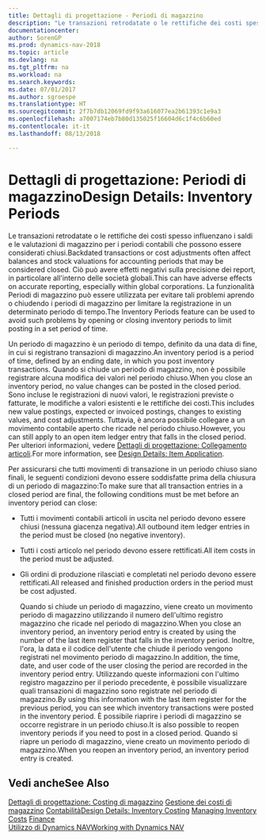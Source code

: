 ```yaml
---
title: Dettagli di progettazione - Periodi di magazzino
description: "Le transazioni retrodatate o le rettifiche dei costi spesso influenzano i saldi e le valutazioni di magazzino per i periodi contabili che possono essere considerati chiusi. Ciò può avere effetti negativi sulla precisione dei report, in particolare all'interno delle società globali. La funzionalità Periodi di magazzino può essere utilizzata per evitare tali problemi aprendo o chiudendo i periodi di magazzino per limitare la registrazione in un determinato periodo di tempo."
documentationcenter: 
author: SorenGP
ms.prod: dynamics-nav-2018
ms.topic: article
ms.devlang: na
ms.tgt_pltfrm: na
ms.workload: na
ms.search.keywords: 
ms.date: 07/01/2017
ms.author: sgroespe
ms.translationtype: HT
ms.sourcegitcommit: 2f7b7db12069fd9f93a616077ea2b61393c1e9a3
ms.openlocfilehash: a7007174eb7b80d135025f16604d6c1f4c6b60ed
ms.contentlocale: it-it
ms.lasthandoff: 08/13/2018

---
```

# <a name="design-details-inventory-periods"></a><span data-ttu-id="f54fc-105">Dettagli di progettazione: Periodi di magazzino</span><span class="sxs-lookup"><span data-stu-id="f54fc-105">Design Details: Inventory Periods</span></span>
<span data-ttu-id="f54fc-106">Le transazioni retrodatate o le rettifiche dei costi spesso influenzano i saldi e le valutazioni di magazzino per i periodi contabili che possono essere considerati chiusi.</span><span class="sxs-lookup"><span data-stu-id="f54fc-106">Backdated transactions or cost adjustments often affect balances and stock valuations for accounting periods that may be considered closed.</span></span> <span data-ttu-id="f54fc-107">Ciò può avere effetti negativi sulla precisione dei report, in particolare all'interno delle società globali.</span><span class="sxs-lookup"><span data-stu-id="f54fc-107">This can have adverse effects on accurate reporting, especially within global corporations.</span></span> <span data-ttu-id="f54fc-108">La funzionalità Periodi di magazzino può essere utilizzata per evitare tali problemi aprendo o chiudendo i periodi di magazzino per limitare la registrazione in un determinato periodo di tempo.</span><span class="sxs-lookup"><span data-stu-id="f54fc-108">The Inventory Periods feature can be used to avoid such problems by opening or closing inventory periods to limit posting in a set period of time.</span></span>  

 <span data-ttu-id="f54fc-109">Un periodo di magazzino è un periodo di tempo, definito da una data di fine, in cui si registrano transazioni di magazzino.</span><span class="sxs-lookup"><span data-stu-id="f54fc-109">An inventory period is a period of time, defined by an ending date, in which you post inventory transactions.</span></span> <span data-ttu-id="f54fc-110">Quando si chiude un periodo di magazzino, non è possibile registrare alcuna modifica dei valori nel periodo chiuso.</span><span class="sxs-lookup"><span data-stu-id="f54fc-110">When you close an inventory period, no value changes can be posted in the closed period.</span></span> <span data-ttu-id="f54fc-111">Sono incluse le registrazioni di nuovi valori, le registrazioni previste o fatturate, le modifiche a valori esistenti e le rettifiche dei costi.</span><span class="sxs-lookup"><span data-stu-id="f54fc-111">This includes new value postings, expected or invoiced postings, changes to existing values, and cost adjustments.</span></span> <span data-ttu-id="f54fc-112">Tuttavia, è ancora possibile collegare a un movimento contabile aperto che ricade nel periodo chiuso.</span><span class="sxs-lookup"><span data-stu-id="f54fc-112">However, you can still apply to an open item ledger entry that falls in the closed period.</span></span> <span data-ttu-id="f54fc-113">Per ulteriori informazioni, vedere [Dettagli di progettazione: Collegamento articoli](design-details-item-application.md).</span><span class="sxs-lookup"><span data-stu-id="f54fc-113">For more information, see [Design Details: Item Application](design-details-item-application.md).</span></span>  

 <span data-ttu-id="f54fc-114">Per assicurarsi che tutti movimenti di transazione in un periodo chiuso siano finali, le seguenti condizioni devono essere soddisfatte prima della chiusura di un periodo di magazzino:</span><span class="sxs-lookup"><span data-stu-id="f54fc-114">To make sure that all transaction entries in a closed period are final, the following conditions must be met before an inventory period can close:</span></span>  

- <span data-ttu-id="f54fc-115">Tutti i movimenti contabili articoli in uscita nel periodo devono essere chiusi (nessuna giacenza negativa).</span><span class="sxs-lookup"><span data-stu-id="f54fc-115">All outbound item ledger entries in the period must be closed (no negative inventory).</span></span>  
- <span data-ttu-id="f54fc-116">Tutti i costi articolo nel periodo devono essere rettificati.</span><span class="sxs-lookup"><span data-stu-id="f54fc-116">All item costs in the period must be adjusted.</span></span>  
- <span data-ttu-id="f54fc-117">Gli ordini di produzione rilasciati e completati nel periodo devono essere rettificati.</span><span class="sxs-lookup"><span data-stu-id="f54fc-117">All released and finished production orders in the period must be cost adjusted.</span></span>  

  <span data-ttu-id="f54fc-118">Quando si chiude un periodo di magazzino, viene creato un movimento periodo di magazzino utilizzando il numero dell'ultimo registro magazzino che ricade nel periodo di magazzino.</span><span class="sxs-lookup"><span data-stu-id="f54fc-118">When you close an inventory period, an inventory period entry is created by using the number of the last item register that falls in the inventory period.</span></span> <span data-ttu-id="f54fc-119">Inoltre, l'ora, la data e il codice dell'utente che chiude il periodo vengono registrati nel movimento periodo di magazzino.</span><span class="sxs-lookup"><span data-stu-id="f54fc-119">In addition, the time, date, and user code of the user closing the period are recorded in the inventory period entry.</span></span> <span data-ttu-id="f54fc-120">Utilizzando queste informazioni con l'ultimo registro magazzino per il periodo precedente, è possibile visualizzare quali transazioni di magazzino sono registrate nel periodo di magazzino.</span><span class="sxs-lookup"><span data-stu-id="f54fc-120">By using this information with the last item register for the previous period, you can see which inventory transactions were posted in the inventory period.</span></span> <span data-ttu-id="f54fc-121">È possibile riaprire i periodi di magazzino se occorre registrare in un periodo chiuso.</span><span class="sxs-lookup"><span data-stu-id="f54fc-121">It is also possible to reopen inventory periods if you need to post in a closed period.</span></span> <span data-ttu-id="f54fc-122">Quando si riapre un periodo di magazzino, viene creato un movimento periodo di magazzino.</span><span class="sxs-lookup"><span data-stu-id="f54fc-122">When you reopen an inventory period, an inventory period entry is created.</span></span>  

## <a name="see-also"></a><span data-ttu-id="f54fc-123">Vedi anche</span><span class="sxs-lookup"><span data-stu-id="f54fc-123">See Also</span></span>  
 <span data-ttu-id="f54fc-124">[Dettagli di progettazione: Costing di magazzino](design-details-inventory-costing.md) [Gestione dei costi di magazzino](finance-manage-inventory-costs.md) [Contabilità](finance.md)</span><span class="sxs-lookup"><span data-stu-id="f54fc-124">[Design Details: Inventory Costing](design-details-inventory-costing.md) [Managing Inventory Costs](finance-manage-inventory-costs.md) [Finance](finance.md)</span></span>  
 [<span data-ttu-id="f54fc-125">Utilizzo di Dynamics NAV</span><span class="sxs-lookup"><span data-stu-id="f54fc-125">Working with Dynamics NAV</span></span>](ui-work-product.md)

